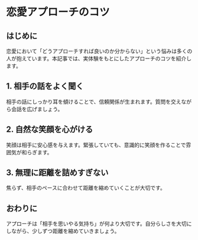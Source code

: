 # 恋愛アプローチのコツ

## はじめに
恋愛において「どうアプローチすれば良いのか分からない」という悩みは多くの人が抱えています。本記事では、実体験をもとにしたアプローチのコツを紹介します。

## 1. 相手の話をよく聞く
相手の話にしっかり耳を傾けることで、信頼関係が生まれます。質問を交えながら会話を広げましょう。

## 2. 自然な笑顔を心がける
笑顔は相手に安心感を与えます。緊張していても、意識的に笑顔を作ることで雰囲気が和らぎます。

## 3. 無理に距離を詰めすぎない
焦らず、相手のペースに合わせて距離を縮めていくことが大切です。

## おわりに
アプローチは「相手を思いやる気持ち」が何より大切です。自分らしさを大切にしながら、少しずつ距離を縮めていきましょう。 
